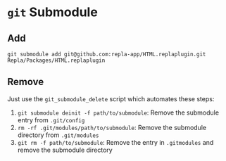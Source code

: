 # `git` Submodule

## Add

	git submodule add git@github.com:repla-app/HTML.replaplugin.git Repla/Packages/HTML.replaplugin

## Remove

Just use the `git_submodule_delete` script which automates these steps:

1. `git submodule deinit -f path/to/submodule`: Remove the submodule entry from `.git/config`
2. `rm -rf .git/modules/path/to/submodule`: Remove the submodule directory from `.git/modules`
3. `git rm -f path/to/submodule`: Remove the entry in `.gitmodules` and remove the submodule directory
